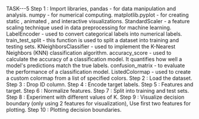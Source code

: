 TASK---5
Step 1 : Import libraries,
         pandas - for data manipulation and analysis.
         numpy - for numerical computing.
         matplotlib.pyplot - for creating static , animated , and interactive visualizations.
         StandardScaler - a feature scaling technique used in data preprocessing for machine learning.
         LabelEncoder - used to convert categorical labels into numerical labels. 
         train_test_split - this function is used to split a dataset into training and testing sets.
         KNeighborsClassifier - used to implement the K-Nearest Neighbors (KNN) classification algorithm.
         accuracy_score - used to calculate the accuracy of a classification model. It quantifies how well a model's predictions match the true labels.
         confusion_matrix - to evaluate the performance of a classification model.
         ListedColormap - used to create a custom colormap from a list of specified colors.
Step 2 : Load the dataset.
Step 3 : Drop ID column.
Step 4 : Encode target labels.
Step 5 : Features and target.
Step 6 : Normalize features.
Step 7 : Split into training and test sets.
Step 8 : Experiment with different values of K.
Step 9 : Visualize decision boundary (only using 2 features for visualization), Use first two features for plotting.
Step 10 : Plotting decision boundaries.
